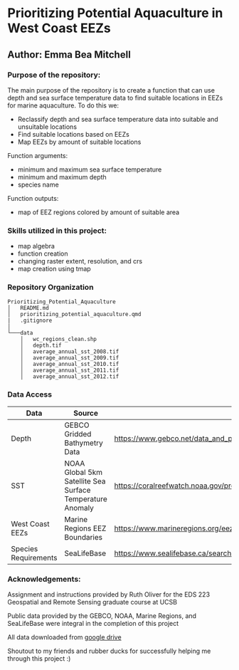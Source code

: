 # Prioritizing Potential Aquaculture in West Coast EEZs
## Author: Emma Bea Mitchell

### Purpose of the repository:
The main purpose of the repository is to create a function that can use depth and sea surface temperature data to find suitable locations in EEZs for marine aquaculture. To do this we:

- Reclassify depth and sea surface temperature data into suitable and unsuitable locations
- Find suitable locations based on EEZs
- Map EEZs by amount of suitable locations

Function arguments:
- minimum and maximum sea surface temperature
- minimum and maximum depth
- species name

Function outputs:
- map of EEZ regions colored by amount of suitable area

### Skills utilized in this project:

- map algebra
- function creation
- changing raster extent, resolution, and crs
- map creation using tmap

### Repository Organization
```
Prioritizing_Potential_Aquaculture
│   README.md
│   prioritizing_potential_aquaculture.qmd
|   .gitignore
│
└───data
    │   wc_regions_clean.shp
    │   depth.tif
    │   average_annual_sst_2008.tif
    │   average_annual_sst_2009.tif
    │   average_annual_sst_2010.tif
    │   average_annual_sst_2011.tif
    │   average_annual_sst_2012.tif
```

### Data Access

| Data                 | Source                                                    | Link                                                                  |
|----------------------|-----------------------------------------------------------|-----------------------------------------------------------------------|
| Depth                | GEBCO Gridded Bathymetry Data                             | https://www.gebco.net/data_and_products/gridded_bathymetry_data/#area |
| SST                  | NOAA Global 5km Satellite Sea Surface Temperature Anomaly | https://coralreefwatch.noaa.gov/product/5km/index_5km_ssta.php        |
| West Coast EEZs      | Marine Regions EEZ Boundaries                             | https://www.marineregions.org/eez.php                                 |
| Species Requirements | SeaLifeBase                                               | https://www.sealifebase.ca/search.php                                 |


### Acknowledgements:

Assignment and instructions provided by Ruth Oliver for the EDS 223 Geospatial and Remote Sensing graduate course at UCSB

Public data provided by the GEBCO, NOAA, Marine Regions, and SeaLifeBase were integral in the completion of this project

All data downloaded from [google drive](https://drive.google.com/file/d/1u-iwnPDbe6ZK7wSFVMI-PpCKaRQ3RVmg/view)

Shoutout to my friends and rubber ducks for successfully helping me through this project :)

